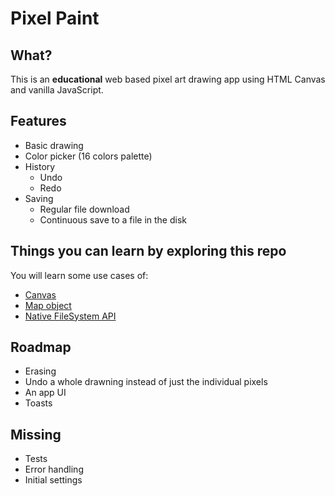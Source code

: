 # Pixel Paint

## What?

This is an **educational** web based pixel art drawing app using HTML Canvas and vanilla JavaScript.

## Features

- Basic drawing
- Color picker (16 colors palette)
- History
  - Undo
  - Redo
- Saving
  - Regular file download
  - Continuous save to a file in the disk

## Things you can learn by exploring this repo

You will learn some use cases of:
- [Canvas](https://developer.mozilla.org/en-US/docs/Web/API/Canvas_API)
- [Map object](https://developer.mozilla.org/en-US/docs/Web/JavaScript/Reference/Global_Objects/Map)
- [Native FileSystem API](https://web.dev/native-file-system/)

## Roadmap

- Erasing
- Undo a whole drawning instead of just the individual pixels
- An app UI
- Toasts

## Missing

- Tests
- Error handling
- Initial settings

